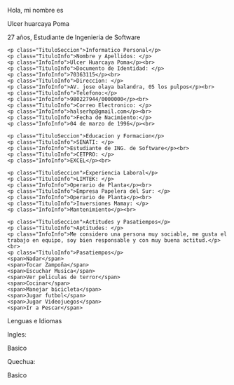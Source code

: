 <!DOCTYPE html>
<html lang="en">
<head>
    <meta charset="UTF-8">
    <meta name="viewport" content="width=device-width, initial-scale=1.0">
    <link rel="https:// font.googleapis.com./css?family='Baloo+Tamma+2|Monserrat&display=swap" rel="stylesheet">
    <link rel="stylesheet" href="curriculum.css">
    <title>HOJA DEL POSTULANTE</title>
</head>
<body>
     


  <div class="name">
    <div class="img">
        <img src="huarcaya.jpg" alt="">
    </div>
   <div class="content">
        <p class= p>Hola, mi nombre es</p>
        <p class="p-1">Ulcer huarcaya Poma</p>
        <p class="p-2">27 años, Estudiante de Ingenieria de Software</p>
    </div> 
  </div>
  <div class="info">

    <p class="TituloSeccion">Informatico Personal</p>
    <p class="TituloInfo">Nombre y Apellidos: </p>
    <p class="InfoInfo">Ulcer Huarcaya Poma</p><br>
    <p class="TituloInfo">Documento de Identidad: </p>
    <p class="InfoInfo">70363115</p><br>
    <p class="TituloInfo">Direccion: </p>
    <p class="InfoInfo">AV. jose olaya balandra, 05 los pulpos</p><br>
    <p class="TituloInfo">Telefono:</p>
    <p class="InfoInfo">980227944/0000000</p><br>
    <p class="TituloInfo">Correo Electronico: </p>
    <p class="InfoInfo">halserhp@gmail.com</p><br>
    <p class="TituloInfo">Fecha de Nacimiento:</p>
    <p class="InfoInfo">04 de marzo de 1996</p><br>

  </div> 

  <div class="info">

    <p class="TituloSeccion">Educacion y Formacion</p>
    <p class="TituloInfo">SENATI: </p>
    <p class="InfoInfo">Estudiante de ING. de Software</p><br>
    <p class="TituloInfo">CETPRO: </p>
    <p class="InfoInfo">EXCEL</p><br>

  </div>

  <div class="info">

    <p class="TituloSeccion">Experiencia Laboral</p>
    <p class="TituloInfo">LIMTEK: </p>
    <p class="InfoInfo">Operario de Planta</p><br>
    <p class="TituloInfo">Empresa Papelera del Sur: </p>
    <p class="InfoInfo">Operario de Planta</p><br>
    <p class="TituloInfo">Inversiones Mamay: </p>
    <p class="InfoInfo">Mantenimiento</p><br>

  </div>

  <div class="info">

    <p class="TituloSeccion">Actitudes y Pasatiempos</p>
    <p class="TituloInfo">Aptitudes: </p>
    <p class="InfoInfo">Me considero una persona muy sociable, me gusta el trabajo en equipo, soy bien responsable y con muy buena actitud.</p><br>
    <p class="TituloInfo">Pasatiempos</p>
    <span>Nadar</span>
    <span>Tocar Zampoña</span>
    <span>Escuchar Musica</span>
    <span>Ver peliculas de terror</span>
    <span>Cocinar</span>
    <span>Manejar bicicleta</span>
    <span>Jugar futbol</span>
    <span>Jugar Videojuegos</span>
    <span>Ir a Pescar</span>
  </div>

  <div class="info">
    <p class="TituloSeccion">Lenguas e Idiomas</p>
    <p class="TituloInfo">Ingles: </p>
    <span>Basico</span>
    <p class="TituloInfo">Quechua: </p>
    <span>Basico</span>
  </div>
</body>
</html>
